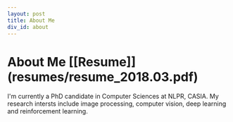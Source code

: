 ```yaml
---
layout: post
title: About Me
div_id: about
---
```


<h1>About Me [[Resume]](resumes/resume_2018.03.pdf)</h1>

I'm currently a PhD candidate in Computer Sciences at NLPR, CASIA. My research intersts include image processing, computer vision, deep learning and reinforcement learning.
